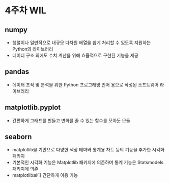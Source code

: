 # 4주차 WIL
## numpy
- 행렬이나 일반적으로 대규모 다차원 배열을 쉽게 처리할 수 있도록 지원하는 Python의 라이브러리
- 데이터 구조 외에도 수치 계산을 위해 효율적으로 구현된 기능을 제공
## pandas
- 데이터 조작 및 분석을 위한 Python 프로그래밍 언어 용으로 작성된 소프트웨어 라이브러리
## matplotlib.pyplot
- 간편하게 그래프를 만들고 변화를 줄 수 있는 함수를 모아둔 모듈
## seaborn
- matplotlib을 기반으로 다양한 색상 테마와 통계용 차트 등의 기능을 추가한 시각화 패키지
- 기본적인 시각화 기능은 Matplotlib 패키지에 의존하며 통계 기능은 Statsmodels 패키지에 의존
- matplotlib보다 간단하게 이용 가능
